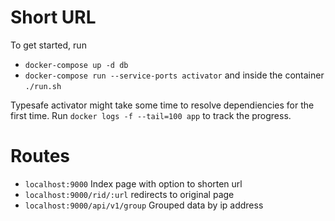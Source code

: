 # Short URL

To get started, run
 - ```docker-compose up -d db```
 - ```docker-compose run --service-ports activator``` and inside the container ```./run.sh```

Typesafe activator might take some time to resolve dependiencies for the first time.
Run ```docker logs -f --tail=100 app``` to track the progress.

# Routes

  - ```localhost:9000``` Index page with option to shorten url
  - ```localhost:9000/rid/:url``` redirects to original page
  - ```localhost:9000/api/v1/group``` Grouped data by ip address
